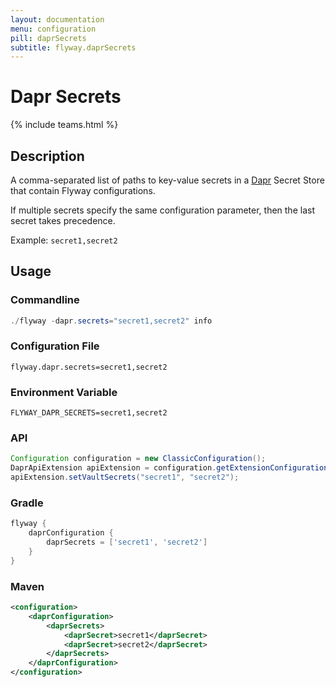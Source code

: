 ```yaml
---
layout: documentation
menu: configuration
pill: daprSecrets
subtitle: flyway.daprSecrets
---
```


# Dapr Secrets
{% include teams.html %}

## Description
A comma-separated list of paths to key-value secrets in a
[Dapr](https://docs.dapr.io/developing-applications/building-blocks/secrets/secrets-overview/) Secret Store that contain 
Flyway configurations. 

If multiple secrets specify the same configuration parameter, then the last secret takes precedence.

Example: `secret1,secret2`

## Usage

### Commandline
```powershell
./flyway -dapr.secrets="secret1,secret2" info
```

### Configuration File
```properties
flyway.dapr.secrets=secret1,secret2
```

### Environment Variable
```properties
FLYWAY_DAPR_SECRETS=secret1,secret2
```

### API
```java
Configuration configuration = new ClassicConfiguration();
DaprApiExtension apiExtension = configuration.getExtensionConfiguration(DaprApiExtension.class);
apiExtension.setVaultSecrets("secret1", "secret2");
```

### Gradle
```groovy
flyway {
    daprConfiguration {
        daprSecrets = ['secret1', 'secret2']
    }
}
```

### Maven
```xml
<configuration>
    <daprConfiguration>
        <daprSecrets>
            <daprSecret>secret1</daprSecret>
            <daprSecret>secret2</daprSecret>
        </daprSecrets>
    </daprConfiguration>
</configuration>
```
